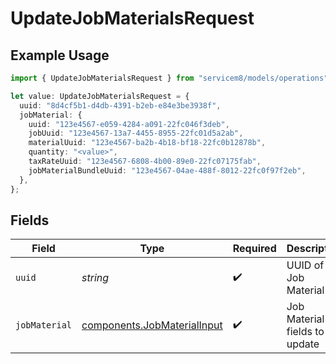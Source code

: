 # UpdateJobMaterialsRequest

## Example Usage

```typescript
import { UpdateJobMaterialsRequest } from "servicem8/models/operations";

let value: UpdateJobMaterialsRequest = {
  uuid: "8d4cf5b1-d4db-4391-b2eb-e84e3be3938f",
  jobMaterial: {
    uuid: "123e4567-e059-4284-a091-22fc046f3deb",
    jobUuid: "123e4567-13a7-4455-8955-22fc01d5a2ab",
    materialUuid: "123e4567-ba2b-4b18-bf18-22fc0b12878b",
    quantity: "<value>",
    taxRateUuid: "123e4567-6808-4b00-89e0-22fc07175fab",
    jobMaterialBundleUuid: "123e4567-04ae-488f-8012-22fc0f97f2eb",
  },
};
```

## Fields

| Field                                                                      | Type                                                                       | Required                                                                   | Description                                                                |
| -------------------------------------------------------------------------- | -------------------------------------------------------------------------- | -------------------------------------------------------------------------- | -------------------------------------------------------------------------- |
| `uuid`                                                                     | *string*                                                                   | :heavy_check_mark:                                                         | UUID of the Job Material                                                   |
| `jobMaterial`                                                              | [components.JobMaterialInput](../../models/components/jobmaterialinput.md) | :heavy_check_mark:                                                         | Job Material fields to update                                              |